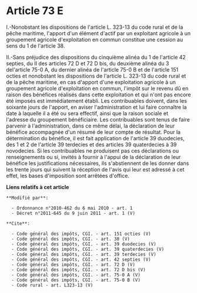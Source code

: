 # Article 73 E

I.-Nonobstant les dispositions de l'article L. 323-13 du code rural et de la pêche maritime, l'apport d'un élément d'actif
par un exploitant agricole à un groupement agricole d'exploitation en commun constitue une cession au sens du 1 de l'article
38. 

II.-Sans préjudice des dispositions du cinquième alinéa du 1 de l'article 42 septies, du II des articles 72 D et 72 D bis, du
deuxième alinéa du 3 del'article 75-0 A, du dernier alinéa de l'article 75-0 B et de l'article 151 octies et nonobstant les
dispositions de l'article L. 323-13 du code rural et de la pêche maritime, en cas d'apport d'une exploitation agricole à un
groupement agricole d'exploitation en commun, l'impôt sur le revenu dû en raison des bénéfices réalisés dans cette
exploitation et qui n'ont pas encore été imposés est immédiatement établi. Les contribuables doivent, dans les soixante jours
de l'apport, en aviser l'administration et lui faire connaître la date à laquelle il a été ou sera effectif, ainsi que la
raison sociale et l'adresse du groupement bénéficiaire. Les contribuables sont tenus de faire parvenir à l'administration,
dans ce même délai, la déclaration de leur bénéfice accompagnée d'un résumé de leur compte de résultat. Pour la détermination
du bénéfice, il est fait application de l'article 39 duodecies, des 1 et 2 de l'article 39 terdecies et des articles 39
quaterdecies à 39 novodecies. Si les contribuables ne produisent pas ces déclarations ou renseignements ou si, invités à
fournir à l'appui de la déclaration de leur bénéfice les justifications nécessaires, ils s'abstiennent de les donner dans les
trente jours qui suivent la réception de l'avis qui leur est adressé à cet effet, les bases d'imposition sont arrêtées
d'office.

**Liens relatifs à cet article**

	**Modifié par**:

	  - Ordonnance n°2010-462 du 6 mai 2010 - art. 1
	  - Décret n°2011-645 du 9 juin 2011 - art. 1 (V)

	**Cite**:

	  - Code général des impôts, CGI. - art. 151 octies (V)
	  - Code général des impôts, CGI. - art. 38 (V)
	  - Code général des impôts, CGI. - art. 39 duodecies (V)
	  - Code général des impôts, CGI. - art. 39 quaterdecies (V)
	  - Code général des impôts, CGI. - art. 39 terdecies (V)
	  - Code général des impôts, CGI. - art. 42 septies (V)
	  - Code général des impôts, CGI. - art. 72 D (V)
	  - Code général des impôts, CGI. - art. 72 D bis (V)
	  - Code général des impôts, CGI. - art. 75-0 A (V)
	  - Code général des impôts, CGI. - art. 75-0 B (V)
	  - Code rural - art. L323-13 (V)
